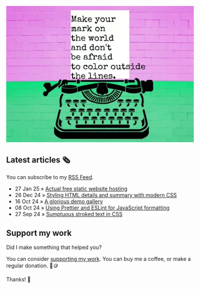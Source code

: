 ![animated image showing a typewriter typing out the following message: leave your mark on the world and dont be afraid to color outside of the lines. The word outside goes outside of the piece of paper](img/mark-on-the-world.webp)

## Latest articles 🗞️

You can subscribe to my [RSS Feed](https://www.roboleary.net/feed.xml).

<!-- BLOG:START -->
 - 27 Jan 25 » [Actual free static website hosting](https://www.roboleary.net/blog/free-static-site-hosting/)
 - 26 Dec 24 » [Styling HTML details and summary with modern CSS](https://blog.logrocket.com/styling-html-modern-css/)
 - 16 Oct 24 » [A glorious demo gallery](https://www.roboleary.net/blog/demo-gallery/)
 - 08 Oct 24 » [Using Prettier and ESLint for JavaScript formatting](https://blog.logrocket.com/using-prettier-eslint-javascript-formatting/)
 - 27 Sep 24 » [Sumptuous stroked text in CSS](https://www.roboleary.net/blog/sexy-stroked-text/)<!-- BLOG:END -->

## Support my work

Did I make something that helped you?

You can consider [supporting my work](https://ko-fi.com/roboleary). You can buy me a coffee, or make a regular donation. 🌈🪙

Thanks! 🙏
